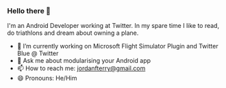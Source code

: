 ### Hello there 👋

I'm an Android Developer working at Twitter. In my spare time I like to read, do triathlons and dream about owning a plane.


- 🔭 I’m currently working on Microsoft Flight Simulator Plugin and Twitter Blue @ Twitter
- 💬 Ask me about modularising your Android app
- 📫 How to reach me: jordanfterry@gmail.com
- 😄 Pronouns: He/Him
